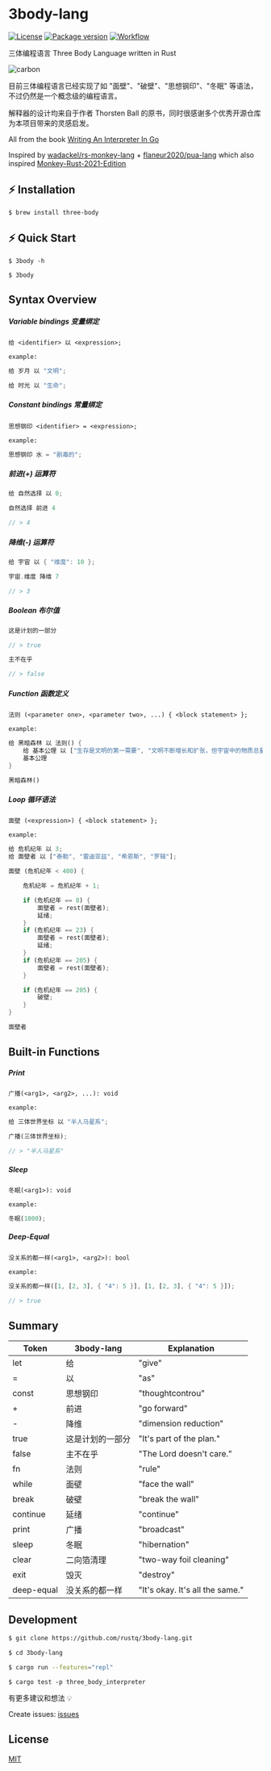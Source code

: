 # 3body-lang

[![License](https://img.shields.io/badge/license-MIT%20License-blue.svg)](https://opensource.org/licenses/MIT)
[![Package version](https://img.shields.io/crates/v/three_body_lang.svg)](https://crates.io/crates/three_body_lang)
[![Workflow](https://img.shields.io/github/actions/workflow/status/rustq/3body-lang/CI.yml?branch=main)](https://github.com/rustq/3body-lang/actions)


三体编程语言 Three Body Language written in Rust

![carbon](https://user-images.githubusercontent.com/11075892/218237230-18000cfe-8db1-4bf7-979d-a11695039f35.png)

目前三体编程语言已经实现了如 "面壁"、"破壁"、"思想钢印"、"冬眠" 等语法，不过仍然是一个概念级的编程语言。

解释器的设计均来自于作者 Thorsten Ball 的原书，同时很感谢多个优秀开源仓库为本项目带来的灵感启发。

All from the book [Writing An Interpreter In Go](https://interpreterbook.com/)

Inspired by [wadackel/rs-monkey-lang](https://github.com/wadackel/rs-monkey-lang) + [flaneur2020/pua-lang](https://github.com/flaneur2020/pua-lang) which also inspired [Monkey-Rust-2021-Edition](https://github.com/meloalright/Monkey-Rust-2021-Edition)

## ⚡️ Installation

```shell
$ brew install three-body
```

## ⚡️ Quick Start

```shell
$ 3body -h
```

```shell
$ 3body
```

## Syntax Overview

##### Variable bindings 变量绑定

```shell
给 <identifier> 以 <expression>;
```

`example:`

```rust
给 岁月 以 "文明";

给 时光 以 "生命";
```

##### Constant bindings 常量绑定

```shell
思想钢印 <identifier> = <expression>;
```

`example:`

```rust
思想钢印 水 = "剧毒的";
```

##### 前进(+) 运算符

```rust
给 自然选择 以 0;

自然选择 前进 4

// > 4
```

##### 降维(-) 运算符

```rust
给 宇宙 以 { "维度": 10 };

宇宙.维度 降维 7

// > 3
```

##### Boolean 布尔值

```rust
这是计划的一部分

// > true
```

```rust
主不在乎

// > false
```

##### Function 函数定义

```shell
法则 (<parameter one>, <parameter two>, ...) { <block statement> };
```

`example:`

```rust
给 黑暗森林 以 法则() {
    给 基本公理 以 ["生存是文明的第一需要", "文明不断增长和扩张，但宇宙中的物质总量保持不变"];
    基本公理
}

黑暗森林()
```

##### Loop 循环语法

```shell
面壁 (<expression>) { <block statement> };
```

`example:`

```rust
给 危机纪年 以 3;
给 面壁者 以 ["泰勒", "雷迪亚兹", "希恩斯", "罗辑"];

面壁 (危机纪年 < 400) {

    危机纪年 = 危机纪年 + 1;

    if (危机纪年 == 8) {
        面壁者 = rest(面壁者);
        延绪;
    }
    if (危机纪年 == 23) {
        面壁者 = rest(面壁者);
        延绪;
    }
    if (危机纪年 == 205) {
        面壁者 = rest(面壁者);
    }

    if (危机纪年 == 205) {
        破壁;
    }
}

面壁者
```

## Built-in Functions

##### Print

```shell
广播(<arg1>, <arg2>, ...): void
```

`example:`

```rust
给 三体世界坐标 以 "半人马星系";

广播(三体世界坐标);

// > "半人马星系"
```

##### Sleep

```shell
冬眠(<arg1>): void
```

`example:`

```rust
冬眠(1000);
```

##### Deep-Equal

```shell
没关系的都一样(<arg1>, <arg2>): bool
```

`example:`

```rust
没关系的都一样([1, [2, 3], { "4": 5 }], [1, [2, 3], { "4": 5 }]);

// > true
```

## Summary

|Token|3body-lang|Explanation|
|---|---|---|
|let|给|"give"|
|=|以|"as"|
|const|思想钢印|"thoughtcontrou"|
|+|前进|"go forward"|
|-|降维|"dimension reduction"|
|true|这是计划的一部分|"It's part of the plan."|
|false|主不在乎|"The Lord doesn't care."|
|fn|法则|"rule"|
|while|面壁|"face the wall"|
|break|破壁|"break the wall"|
|continue|延绪|"continue"|
|print|广播|"broadcast"|
|sleep|冬眠|"hibernation"|
|clear|二向箔清理|"two-way foil cleaning"|
|exit|毁灭|"destroy"|
|deep-equal|没关系的都一样|"It's okay. It's all the same."|

## Development

```bash
$ git clone https://github.com/rustq/3body-lang.git

$ cd 3body-lang

$ cargo run --features="repl"
```

```
$ cargo test -p three_body_interpreter
```

有更多建议和想法 💡

Create issues: [issues](https://github.com/rustq/3body-lang/issues)

## License

[MIT](https://opensource.org/licenses/MIT)
